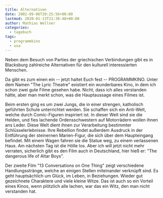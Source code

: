 ```yaml
---
title: Alternativen
date: 2002-09-06T20:25:56+00:00
lastmod: 2020-01-13T21:38:48+00:00
author: Mathias Wellner
categories:
  - tagebuch
tags:
  - programmkino
  - usa
---
```

Neben dem Besuch von Parties der griechischen Verbindungen gibt es in Blacksburg zahlreiche Alternativen für den kulturell interessierten Menschen.
<!--more-->

Da gibt es zum einen ein -- jetzt haltet Euch fest -- PROGRAMMKINO. Unter dem Namen "The Lyric Theatre" existiert ein wunderbares Kino, in dem ich schon zwei gute Filme gesehen habe. Nicht, dass ich alles verstanden hätte, aber man merkt schon, was die Hauptaussage eines Filmes ist.

Beim ersten ging es um zwei Jungs, die in einer strengen, katholisch geführten Schule unterrichtet werden. Sie schaffen sich ein Anti-Welt, welche durch Comic-Figuren inspiriert ist. In dieser Welt sind sie die Helden, und fies lachende Ordensschwestern auf Motorrädern wollen ihnen ans Leder. Diese Welt dient ihnen zur Verarbeitung bestimmter Schlüsselerlebnisse. Ihre Rebellion findet außerdem Ausdruck in der Entführung der steinernen Marien-Figur, die sich über dem Haupteingang befindet. Mit einem Wagen fahren sie die Statue weg, zu einem verlassenen Haus. Am nächsten Tag ist die Hölle los. Aber ich will jetzt nicht mehr verraten, sicherlich gibt es den Film auch in Deutschland, hier hieß er: "The dangerous life of Altar Boys".

Der zweite Film "13 Conversations on One Thing" zeigt verschiedene Handlungsstränge, welche an einigen Stellen miteinander verknüpft sind. Es geht hauptsächlich um Glück, im Leben, in Beziehungen. Wieder gut gezeichnete Charaktere und viele kleine Witze. Das ist auch so ein Vorteil eines Kinos, wenn plötzlich alle lachen, war das ein Witz, den man nicht verstanden hat.